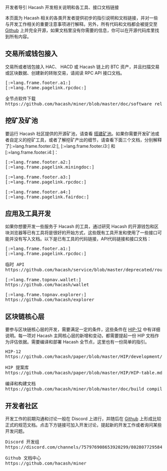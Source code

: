 开发者导引
Hacash 开发相关说明和各工具、接口文档链接



本页面为 Hacash 相关的各类开发者提供初步的指引说明和文档链接，并对一些与开发工作相关的重要注意事项进行解释。另外，所有代码和文档都会被提交至 [Github](https://github.com/hacash/miner) 上并完全开源，如果文档里没有你需要的信息，你可以在开源代码库里找到所有内容。


## 交易所或钱包接入

交易所或者钱包接入 HAC、 HACD 或 Hacash 链上的 BTC 资产，并且扫描交易或区块数据、创建新的转账交易，请阅读 RPC API 接口文档。

<pre class="links">
[:=lang.frame.footer.a1:]
[:=lang.frame.pagelink.rpcdoc:]

全节点软件下载
https://github.com/hacash/miner/blob/master/doc/software_release_log.md
</pre>


## 挖矿及矿池

要运行 Hacash 社区提供的开源矿池，请查看 [搭建矿池](/doc/mining-pool)。如果你需要开发矿池或者自定义的挖矿工具，或者了解挖矿产出的细节，请查看下面三个文档，分别解释了[:=lang.frame.footer.i2:], [:=lang.frame.footer.i3:] 和 [:=lang.frame.footer.i4:]：

<pre class="links">
[:=lang.frame.footer.a2:]
[:=lang.frame.pagelink.miningdoc:]

[:=lang.frame.footer.a3:]
[:=lang.frame.pagelink.rpcdoc:]

[:=lang.frame.footer.a4:]
[:=lang.frame.pagelink.fairdoc:]
</pre>


## 应用及工具开发

如果你想要开发一些服务于 Hacash 的工具，通过研究 Hacash 的开源钱包和区块浏览器等已有工具将是很好的开始方式，这些既有工具开发和使用了一些接口可能并没有写入文档。以下是已有工具的代码链接，API代码链接和接口文档：


<pre class="links">
[:=lang.frame.footer.a1:]
[:=lang.frame.pagelink.rpcdoc:]

临时 API
https://github.com/hacash/service/blob/master/deprecated/routes.go

[:=lang.frame.topnav.wallet:]
https://github.com/hacash/wallet

[:=lang.frame.topnav.explorer:]
https://github.com/hacash/explorer
</pre>


## 区块链核心层

要参与区块链核心层的开发，需要满足一定的条件，这些条件在 [HIP-12](https://github.com/hacash/paper/blob/master/HIP/development/HIP-12_Hacash_development_workflow_and_code_permission.pdf) 中有详细说明。每一项对 Hacash 主网核心层的新增和变动，都需要提起一份 HIP 文档作为评估依据。需要编译和部署 Hacash 全节点，这里也有一份简单的指引。

<pre class="links">
HIP-12
https://github.com/hacash/paper/blob/master/HIP/development/HIP-12_Hacash_development_workflow_and_code_permission.pdf

HIP 提案库
https://github.com/hacash/paper/blob/master/HIP/HIP-table.md

编译和构建文档
https://github.com/hacash/miner/blob/master/doc/build_compilation_en.md
</pre>


## 开发者社区

开发工作的前期沟通和讨论一般在 Discord 上进行，并随后在 [Github](https://github.com/hacash) 上形成比较正式的规范文档。点击下方链接可加入开发讨论，提起新的开发工作或者询问某些开发问题。

<pre class="links">
Discord 开发组
https://discord.com/channels/757976908653920299/802807729584209920

Github 文档中心
https://github.com/hacash/miner
</pre>